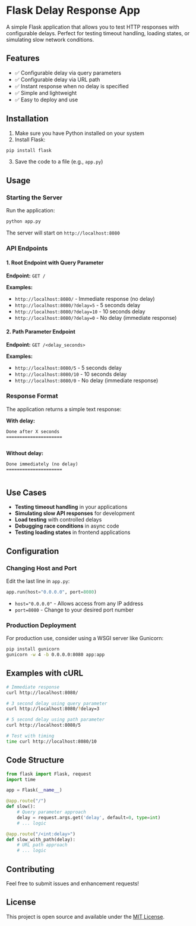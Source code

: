 # Flask Delay Response App

A simple Flask application that allows you to test HTTP responses with configurable delays. Perfect for testing timeout handling, loading states, or simulating slow network conditions.

## Features

- ✅ Configurable delay via query parameters
- ✅ Configurable delay via URL path
- ✅ Instant response when no delay is specified
- ✅ Simple and lightweight
- ✅ Easy to deploy and use

## Installation

1. Make sure you have Python installed on your system
2. Install Flask:
```bash
pip install flask
```

3. Save the code to a file (e.g., `app.py`)

## Usage

### Starting the Server

Run the application:
```bash
python app.py
```

The server will start on `http://localhost:8080`

### API Endpoints

#### 1. Root Endpoint with Query Parameter

**Endpoint:** `GET /`

**Examples:**
- `http://localhost:8080/` - Immediate response (no delay)
- `http://localhost:8080/?delay=5` - 5 seconds delay
- `http://localhost:8080/?delay=10` - 10 seconds delay
- `http://localhost:8080/?delay=0` - No delay (immediate response)

#### 2. Path Parameter Endpoint

**Endpoint:** `GET /<delay_seconds>`

**Examples:**
- `http://localhost:8080/5` - 5 seconds delay
- `http://localhost:8080/10` - 10 seconds delay
- `http://localhost:8080/0` - No delay (immediate response)

### Response Format

The application returns a simple text response:

**With delay:**
```
Done after X seconds
=====================


```

**Without delay:**
```
Done immediately (no delay)
=====================


```

## Use Cases

- **Testing timeout handling** in your applications
- **Simulating slow API responses** for development
- **Load testing** with controlled delays
- **Debugging race conditions** in async code
- **Testing loading states** in frontend applications

## Configuration

### Changing Host and Port

Edit the last line in `app.py`:
```python
app.run(host="0.0.0.0", port=8080)
```

- `host="0.0.0.0"` - Allows access from any IP address
- `port=8080` - Change to your desired port number

### Production Deployment

For production use, consider using a WSGI server like Gunicorn:

```bash
pip install gunicorn
gunicorn -w 4 -b 0.0.0.0:8080 app:app
```

## Examples with cURL

```bash
# Immediate response
curl http://localhost:8080/

# 3 second delay using query parameter
curl http://localhost:8080/?delay=3

# 5 second delay using path parameter
curl http://localhost:8080/5

# Test with timing
time curl http://localhost:8080/10
```

## Code Structure

```python
from flask import Flask, request
import time

app = Flask(__name__)

@app.route("/")
def slow():
    # Query parameter approach
    delay = request.args.get('delay', default=0, type=int)
    # ... logic

@app.route("/<int:delay>")
def slow_with_path(delay):
    # URL path approach
    # ... logic
```

## Contributing

Feel free to submit issues and enhancement requests!

## License

This project is open source and available under the [MIT License](LICENSE).

